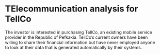 # TElecommunication analysis for TellCo
The investor is interested in purchasing TellCo, an existing mobile service provider in the Republic of Pefkakia.  TellCo’s current owners have been willing to share their financial information but have never employed anyone to look at their data that is generated automatically by their systems.
